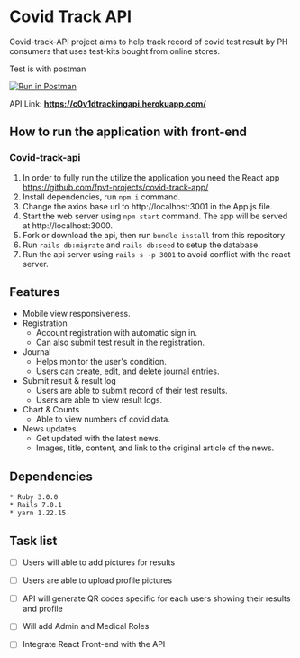 # Covid Track API

Covid-track-API project aims to help track record of covid test result by PH consumers that uses test-kits bought from online stores.

Test is with postman

[![Run in Postman](https://run.pstmn.io/button.svg)](https://app.getpostman.com/run-collection/a6dd53dd8ffb20f44e0b)

API Link: **https://c0v1dtrackingapi.herokuapp.com/**

## How to run the application with front-end
### Covid-track-api
1. In order to fully run the utilize the application you need the React app https://github.com/fpvt-projects/covid-track-app/
2. Install dependencies, run `npm i` command.
3. Change the axios base url to http://localhost:3001 in the App.js file.
4. Start the web server using `npm start` command. The app will be served at http://localhost:3000.
5. Fork or download the api, then run `bundle install` from this repository
6. Run `rails db:migrate` and `rails db:seed` to setup the database.
7. Run the api server using `rails s -p 3001` to avoid conflict with the react server.


## Features
- Mobile view responsiveness.
- Registration
  - Account registration with automatic sign in.
  - Can also submit test result in the registration.
- Journal
  - Helps monitor the user's condition.
  - Users can create, edit, and delete journal entries.
- Submit result & result log
  - Users are able to submit record of their test results.
  - Users are able to view result logs.
- Chart & Counts
  - Able to view numbers of covid data.
- News updates
  - Get updated with the latest news.
  - Images, title, content, and link to the original article of the news.

## Dependencies
```
* Ruby 3.0.0
* Rails 7.0.1
* yarn 1.22.15
```

## Task list
- [ ] Users will able to add pictures for results
- [ ] Users are able to upload profile pictures
- [ ] API will generate QR codes specific for each users showing their results and profile
- [ ] Will add Admin and Medical Roles
- [ ] Integrate React Front-end with the API



